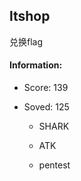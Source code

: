 ## ltshop  

兑换flag  
#### Information:  

* Score: 139  

* Soved: 125  

  * SHARK  

  * ATK  

  * pentest  

